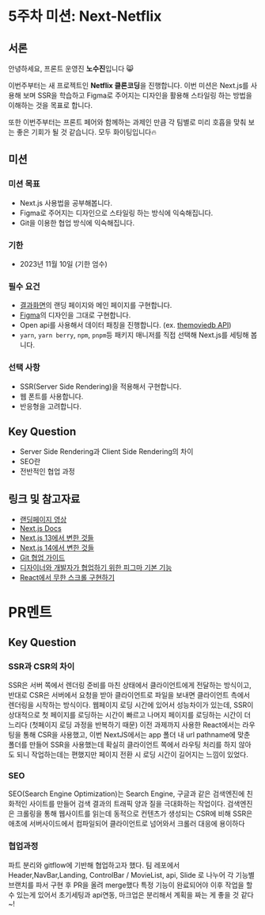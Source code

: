 # 5주차 미션: Next-Netflix

## 서론

안녕하세요, 프론트 운영진 **노수진**입니다 😸

이번주부터는 새 프로젝트인 **Netflix 클론코딩**을 진행합니다. 이번 미션은 Next.js를 사용해 보며 SSR을 학습하고 Figma로 주어지는 디자인을 활용해 스타일링 하는 방법을 이해하는 것을 목표로 합니다.

또한 이번주부터는 프론트 페어와 함께하는 과제인 만큼 각 팀별로 미리 호흡을 맞춰 보는 좋은 기회가 될 것 같습니다. 모두 화이팅입니다🔥

## 미션

### 미션 목표

- Next.js 사용법을 공부해봅니다.
- Figma로 주어지는 디자인으로 스타일링 하는 방식에 익숙해집니다.
- Git을 이용한 협업 방식에 익숙해집니다.

### 기한

- 2023년 11월 10일 (기한 엄수)

### 필수 요건

- [결과화면](https://next-netflix-17th-sepia.vercel.app/)의 랜딩 페이지와 메인 페이지를 구현합니다.
- [Figma](https://www.figma.com/file/UqdXDovIczt1Gl0IjknHQf/Netflix?node-id=0%3A1)의 디자인을 그대로 구현합니다.
- Open api를 사용해서 데이터 패칭을 진행합니다. (ex. [themoviedb API](https://developers.themoviedb.org/3/getting-started/introduction))
- `yarn`, `yarn berry`, `npm`, `pnpm`등 패키지 매니저를 직접 선택해 Next.js를 세팅해 봅니다.

### 선택 사항

- SSR(Server Side Rendering)을 적용해서 구현합니다.
- 웹 폰트를 사용합니다.
- 반응형을 고려합니다.

## **Key Question**

- Server Side Rendering과 Client Side Rendering의 차이
- SEO란
- 전반적인 협업 과정

## 링크 및 참고자료

- [랜딩페이지 영상](https://lottiefiles.com/kr/)
- [Next.js Docs](https://beta.nextjs.org/docs)
- [Next.js 13에서 변한 것들](https://velog.io/@hang_kem_0531/Next.js-13%EC%9D%B4-%EB%82%98%EC%99%80%EB%B2%84%EB%A0%B8%EB%8B%A4)
- [Next.js 14에서 변한 것들](https://velog.io/@lee_1124/Next.js-14-%EC%97%85%EB%8D%B0%EC%9D%B4%ED%8A%B8)
- [Git 협업 가이드](https://velog.io/@jinuku/Git-%ED%98%91%EC%97%85-%EA%B0%80%EC%9D%B4%EB%93%9C)
- [디자이너와 개발자가 협업하기 위한 피그마 기본 기능](https://chingguhl.tistory.com/entry/%EA%B0%9C%EB%B0%9C%EC%9E%90%EA%B0%80-%EA%BC%AD-%EC%95%8C%EC%95%84%EC%95%BC-%ED%95%A0-%ED%94%BC%EA%B7%B8%EB%A7%88-10%EA%B0%80%EC%A7%80-%EA%B8%B0%EB%8A%A5-%EB%94%94%EC%9E%90%EC%9D%B4%EB%84%88%EC%99%80-%EA%B0%9C%EB%B0%9C%EC%9E%90%EA%B0%80-%ED%98%91%EC%97%85%ED%95%98%EA%B8%B0-%EC%9C%84%ED%95%9C-%ED%94%BC%EA%B7%B8%EB%A7%88-%EA%B8%B0%EB%B3%B8-%EA%B8%B0%EB%8A%A5)
- [React에서 무한 스크롤 구현하기](https://tech.kakaoenterprise.com/149)

# PR멘트

## Key Question

### SSR과 CSR의 차이
SSR은 서버 쪽에서 렌더링 준비를 마친 상태에서 클라이언트에게 전달하는 방식이고, 반대로 CSR은 서버에서 요청을 받아 클라이언트로 파일을 보내면 클라이언트 측에서 렌더링을 시작하는 방식이다.
웹페이지 로딩 시간에 있어서 성능차이가 있는데, SSR이 상대적으로 첫 페이지를 로딩하는 시간이 빠르고 나머지 페이지를 로딩하는 시간이 더 느리다 (첫페이지 로딩 과정을 반복하기 때문)
이전 과제까지 사용한 React에서는 라우팅을 통해 CSR을 사용했고, 이번 NextJS에서는 app 폴더 내 url pathname에 맞춘 폴더를 만들어 SSR을 사용했는데 확실히 클라이언트 쪽에서 라우팅 처리를 하지 않아도 되니 작업하는데는 편했지만 페이지 전환 시 로딩 시간이 길어지는 느낌이 있었다.

### SEO
SEO(Search Engine Optimization)는 Search Engine, 구글과 같은 검색엔진에 친화적인 사이트를 만들어 검색 결과의  트래픽 양과 질을 극대화하는 작업이다. 검색엔진은 크롤링을 통해 웹사이트를 읽는데 동적으로 컨텐츠가 생성되는 CSR에 비해 SSR은 애초에 서버사이드에서 컴파일되어 클라이언트로 넘어와서 크롤러 대응에 용이하다

### 협업과정
파트 분리와 gitflow에 기반해 협업하고자 했다. 팀 레포에서 Header,NavBar,Landing, ControlBar / MovieList, api, Slide 로 나누어 각 기능별 브랜치를 파서 구현 후 PR을 올려 merge했다
특정 기능이 완료되어야 이후 작업을 할 수 있는게 있어서 초기세팅과 api연동, 마크업은 분리해서 계획을 짜는 게 좋을 것 같다~!
